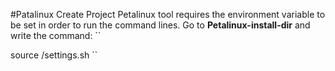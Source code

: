 #Patalinux Create Project
Petalinux tool requires the environment variable to be set in order to run the command lines.
Go to **Petalinux-install-dir** and write the command:
``

source <path-to-install-dir>/settings.sh
``

